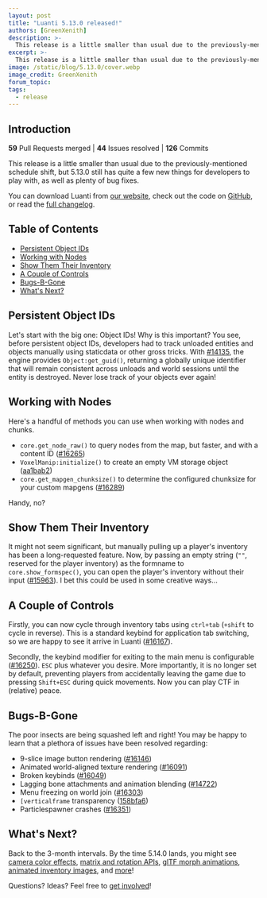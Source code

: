 ```yaml
---
layout: post
title: "Luanti 5.13.0 released!"
authors: [GreenXenith]
description: >-
  This release is a little smaller than usual due to the previously-mentioned schedule shift, but 5.13.0 still has quite a few new things for developers to play with, as well as plenty of bug fixes.
excerpt: >-
  This release is a little smaller than usual due to the previously-mentioned schedule shift, but 5.13.0 still has quite a few new things for developers to play with, as well as plenty of bug fixes.
image: /static/blog/5.13.0/cover.webp
image_credit: GreenXenith
forum_topic: 
tags:
  - release
---
```


<h2 class="sr-only">Introduction</h2>

**59** Pull Requests merged | **44** Issues resolved | **126** Commits

This release is a little smaller than usual due to the previously-mentioned schedule shift, but 5.13.0 still has quite a few new things for developers to play with, as well as plenty of bug fixes.

You can download Luanti from [our website](https://www.luanti.org/downloads/), check out the code on [GitHub](https://github.com/luanti-org/luanti/), or read the [full changelog](https://docs.luanti.org/about/changelog/#5120--5130).

## Table of Contents

- [Persistent Object IDs](#persistent-object-ids)
- [Working with Nodes](#working-with-nodes)
- [Show Them Their Inventory](#show-them-their-inventory)
- [A Couple of Controls](#a-couple-of-controls)
- [Bugs-B-Gone](#bugs-b-gone)
- [What's Next?](#whats-next)

## Persistent Object IDs

Let's start with the big one: Object IDs! Why is this important? You see, before persistent object IDs, developers had to track unloaded entities and objects manually using staticdata or other gross tricks. With [#14135](https://github.com/luanti-org/luanti/pull/14135), the engine provides `Object:get_guid()`, returning a globally unique identifier that will remain consistent across unloads and world sessions until the entity is destroyed. Never lose track of your objects ever again!

## Working with Nodes

Here's a handful of methods you can use when working with nodes and chunks.

* `core.get_node_raw()` to query nodes from the map, but faster, and with a content ID ([#16265](https://github.com/luanti-org/luanti/pull/16265))
* `VoxelManip:initialize()` to create an empty VM storage object ([aa1bab2](https://github.com/luanti-org/luanti/commit/aa1bab21564cdac01ed2eaed6c2284fc1497626a))
* `core.get_mapgen_chunksize()` to determine the configured chunksize for your custom mapgens ([#16289](https://github.com/luanti-org/luanti/pull/16289))

Handy, no?

## Show Them Their Inventory

It might not seem significant, but manually pulling up a player's inventory has been a long-requested feature. Now, by passing an empty string (`""`, reserved for the player inventory) as the formname to `core.show_formspec()`, you can open the player's inventory without their input ([#15963](https://github.com/luanti-org/luanti/pull/15963)). I bet this could be used in some creative ways...

## A Couple of Controls

Firstly, you can now cycle through inventory tabs using `ctrl+tab` (`+shift` to cycle in reverse). This is a standard keybind for application tab switching, so we are happy to see it arrive in Luanti ([#16167](https://github.com/luanti-org/luanti/pull/16167)).

Secondly, the keybind modifier for exiting to the main menu is configurable ([#16250](https://github.com/luanti-org/luanti/pull/16250)). `ESC` plus whatever you desire. More importantly, it is no longer set by default, preventing players from accidentally leaving the game due to pressing `Shift+ESC` during quick movements. Now you can play CTF in (relative) peace.

## Bugs-B-Gone

The poor insects are being squashed left and right! You may be happy to learn that a plethora of issues have been resolved regarding:

* 9-slice image button rendering ([#16146](https://github.com/luanti-org/luanti/pull/16146))
* Animated world-aligned texture rendering ([#16091](https://github.com/luanti-org/luanti/pull/16091))
* Broken keybinds ([#16049](https://github.com/luanti-org/luanti/pull/16049))
* Lagging bone attachments and animation blending ([#14722](https://github.com/luanti-org/luanti/pull/15722))
* Menu freezing on world join ([#16303](https://github.com/luanti-org/luanti/pull/16303))
* `[verticalframe` transparency ([158bfa6](https://github.com/luanti-org/luanti/commit/158bfa6442b00b791161291aa8d36c6a6746d4a6))
* Particlespawner crashes ([#16351](https://github.com/luanti-org/luanti/pull/16351))

## What's Next?

Back to the 3-month intervals. By the time 5.14.0 lands, you might see [camera color effects](https://github.com/luanti-org/luanti/pull/16260), [matrix and rotation APIs](https://github.com/luanti-org/luanti/pull/16212), [glTF morph animations](https://github.com/luanti-org/luanti/pull/16096), [animated inventory images](https://github.com/luanti-org/luanti/pull/15979), and [more](https://github.com/luanti-org/luanti/milestone/30)!

Questions? Ideas? Feel free to [get involved](https://www.luanti.org/get-involved/)!
